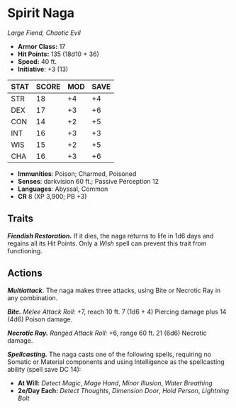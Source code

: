 # Spirit Naga

*Large Fiend, Chaotic Evil*

- **Armor Class:** 17
- **Hit Points:** 135 (18d10 + 36)
- **Speed:** 40 ft.
- **Initiative**: +3 (13)

|STAT|SCORE|MOD|SAVE|
| --- | --- | --- | ---- |
| STR | 18 | +4 | +4 |
| DEX | 17 | +3 | +6 |
| CON | 14 | +2 | +5 |
| INT | 16 | +3 | +3 |
| WIS | 15 | +2 | +5 |
| CHA | 16 | +3 | +6 |

- **Immunities**: Poison; Charmed, Poisoned
- **Senses**: darkvision 60 ft.; Passive Perception 12
- **Languages**: Abyssal, Common
- **CR** 8 (XP 3,900; PB +3)

## Traits

***Fiendish Restoration.*** If it dies, the naga returns to life in 1d6 days and regains all its Hit Points. Only a *Wish* spell can prevent this trait from functioning.


## Actions

***Multiattack.*** The naga makes three attacks, using Bite or Necrotic Ray in any combination.

***Bite.*** *Melee Attack Roll:* +7, reach 10 ft. 7 (1d6 + 4) Piercing damage plus 14 (4d6) Poison damage.

***Necrotic Ray.*** *Ranged Attack Roll:* +6, range 60 ft. 21 (6d6) Necrotic damage.

***Spellcasting.*** The naga casts one of the following spells, requiring no Somatic or Material components and using Intelligence as the spellcasting ability (spell save DC 14):

- **At Will:** *Detect Magic*, *Mage Hand*, *Minor Illusion*, *Water Breathing*
- **2e/Day Each:** *Detect Thoughts*, *Dimension Door*, *Hold Person*, *Lightning Bolt*
